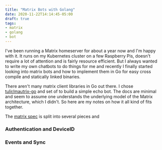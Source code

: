 ```yaml
---
title: "Matrix Bots with Golang"
date: 2020-11-22T14:14:45-05:00
draft: true
tags:
- matrix
- golang
- bot
---
```


I've been running a Matrix homeserver for about a year now and I'm happy with
it. It runs on my Kubernetes cluster on a few Raspberry Pis, doesn't require a
lot of attention and is fairly resource efficient. But I always wanted to write
my own chatbots to do things for me and recently I finally started looking into
matrix bots and how to implement them in Go for easy cross compile and
statically linked binaries.

<!-- more -->

There aren't many matrix client libraries in Go out there. I chose
[tulir/mautrix-go](https://github.com/tulir/mautrix-go) and set of to build a
simple echo bot. The docs are minimal and seem to assume one understands the
underlying model of the Matrix architecture, which I didn't. So here are my
notes on how it all kind of fits together.

The [matrix spec](https://matrix.org/docs/spec/) is split into several pieces
and

### Authentication and DeviceID

### Events and Sync

